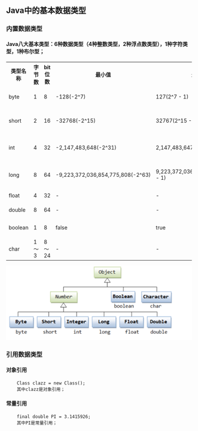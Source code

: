 ## Java中的基本数据类型
### 内置数据类型
#### Java八大基本类型：6种数据类型（4种整数类型，2种浮点数类型），1种字符类型，1种布尔型；
<table>
    <th>类型名称</th>
    <th>字节数</th>
    <th>bit位数</th>
    <th>最小值</th>
    <th>最大值</th>
    <th>默认值</th>
    <th>样例</th>
    <tr>
        <td>byte</td>
        <td>1</td>
        <td>8</td>
        <td>-128(-2^7)</td>
        <td>127(2^7 - 1)</td>
        <td>0</td>
        <td>byte a = 50; byte b = -50;</td>
    </tr>
    <tr>
        <td>short</td>
        <td>2</td>
        <td>16</td>
        <td>-32768(-2^15)</td>
        <td>32767(2^15 - 1)</td>
        <td>0</td>
        <td>short s = 1000; short r = -1000;</td>
    </tr>
    <tr>
        <td>int</td>
        <td>4</td>
        <td>32</td>
        <td>-2,147,483,648(-2^31)</td>
        <td>2,147,483,647(2^31 - 1)</td>
        <td>0</td>
        <td>int a = 100000; int b = -200000;</td>
    </tr>
    <tr>
        <td>long</td>
        <td>8</td>
        <td>64</td>
        <td>-9,223,372,036,854,775,808(-2^63)</td>
        <td>9,223,372,036,854,775,807(2^63 - 1)</td>
        <td>0L or 0l</td>
        <td>long a = 10000L; long b = -200000L;</td>
    </tr>
    <tr>
        <td>float</td>
        <td>4</td>
        <td>32</td>
        <td>-</td>
        <td>-</td>
        <td>0.0f</td>
        <td>float f = 123.4f</td>
    </tr>
    <tr>
        <td>double</td>
        <td>8</td>
        <td>64</td>
        <td>-</td>
        <td>-</td>
        <td>0.0d</td>
        <td>double d = 234.5d</td>
    </tr>
    <tr>
        <td>boolean</td>
        <td>1</td>
        <td>8</td>
        <td>false</td>
        <td>true</td>
        <td>false</td>
        <td>boolean check = true</td>
    </tr>
    <tr>
        <td>char</td>
        <td>1～3</td>
        <td>8～24</td>
        <td>-</td>
        <td>-</td>
        <td>-</td>
        <td>char letter = 'A'</td>
    </tr>
</table>

![](../resource/java/Java之八大基本类型继承图.png)


### 引用数据类型
#### 对象引用
```
    Class clazz = new Class();
    其中clazz是对象引用；
```
#### 常量引用
```
    final double PI = 3.1415926;
    其中PI是常量引用；
```

